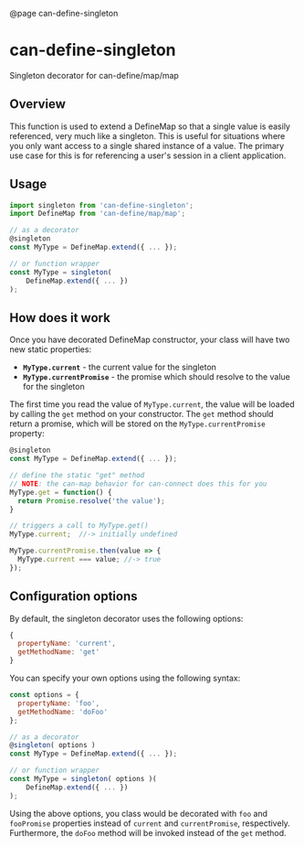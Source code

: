 @page can-define-singleton

# can-define-singleton

Singleton decorator for can-define/map/map

## Overview

This function is used to extend a DefineMap so that a single value is easily referenced, very much like a singleton. This is useful for situations where you only want access to a single shared instance of a value. The primary use case for this is for referencing a user's session in a client application.

## Usage

```js
import singleton from 'can-define-singleton';
import DefineMap from 'can-define/map/map';

// as a decorator
@singleton
const MyType = DefineMap.extend({ ... });

// or function wrapper
const MyType = singleton(
	DefineMap.extend({ ... })
);
```

## How does it work

Once you have decorated DefineMap constructor, your class will have two new static properties:

- **`MyType.current`** - the current value for the singleton
- **`MyType.currentPromise`** - the promise which should resolve to the value for the singleton

The first time you read the value of `MyType.current`, the value will be loaded by calling the `get` method on your constructor. The `get` method should return a promise, which will be stored on the `MyType.currentPromise` property:

```js
@singleton
const MyType = DefineMap.extend({ ... });

// define the static "get" method 
// NOTE: the can-map behavior for can-connect does this for you
MyType.get = function() {
  return Promise.resolve('the value');
}

// triggers a call to MyType.get()
MyType.current;  //-> initially undefined

MyType.currentPromise.then(value => {
  MyType.current === value; //-> true
});
```

## Configuration options

By default, the singleton decorator uses the following options:

```js
{
  propertyName: 'current',
  getMethodName: 'get'
}
```

You can specify your own options using the following syntax:

```js
const options = {
  propertyName: 'foo',
  getMethodName: 'doFoo'
};

// as a decorator
@singleton( options )
const MyType = DefineMap.extend({ ... });

// or function wrapper
const MyType = singleton( options )(
	DefineMap.extend({ ... })
);
```

Using the above options, you class would be decorated with `foo` and `fooPromise` properties instead of `current` and `currentPromise`, respectively. Furthermore, the `doFoo` method will be invoked instead of the `get` method.